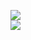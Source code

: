 [![](https://img.shields.io/badge/Made%20With-Github%20Spray-lightgrey.svg?style=for-the-badge&logo=github)](https://github.com/Annihil/github-spray#1588)  
[![](https://i.imgur.com/2DrTn0Z.gif)](https://github.com/Annihil/github-spray)